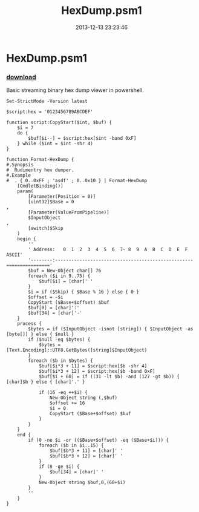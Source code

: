 ﻿---
pid:            4700
poster:         Public Domain
title:          HexDump.psm1
date:           2013-12-13 23:23:46
format:         posh
parent:         0
parent:         0

---

# HexDump.psm1

### [download](4700.ps1)

Basic streaming binary hex dump viewer in powershell.

```posh
Set-StrictMode -Version latest

$script:hex = '0123456789ABCDEF'

function script:CopyStart($int, $buf) {
	$i = 7
	do {
		$buf[$i--] = $script:hex[$int -band 0xF]
	} while ($int = $int -shr 4)
}

function Format-HexDump {
#.Synopsis
#  Rudimentry hex dumper.
#.Example
#  . { 0..0xFF ; 'asdf' ; 0..0x10 } | Format-HexDump
	[CmdletBinding()]
	param(
		[Parameter(Position = 0)]
		[uint32]$Base = 0
,
		[Parameter(ValueFromPipeline)]
		$InputObject
,
		[switch]$Skip
	)
	begin {
		''
		' Address:   0  1  2  3  4  5  6  7- 8  9  A  B  C  D  E  F  ASCII'
		'--------:---------------------------------------------------================'
		$buf = New-Object char[] 76
		foreach ($i in 9..75) {
			$buf[$i] = [char]' '
		}
		$i = if ($Skip) { $Base % 16 } else { 0 }
		$offset = -$i
		CopyStart ($Base+$offset) $buf
		$buf[8] = [char]':'
		$buf[34] = [char]'-'
	}
	process {
		$bytes = if ($InputObject -isnot [string]) { $InputObject -as [byte[]] } else { $null }
		if ($null -eq $bytes) {
			$bytes = [Text.Encoding]::UTF8.GetBytes([string]$InputObject)
		}
		foreach ($b in $bytes) {
			$buf[$i*3 + 11] = $script:hex[$b -shr 4]
			$buf[$i*3 + 12] = $script:hex[$b -band 0xF]
			$buf[$i + 60] = if ((31 -lt $b) -and (127 -gt $b)) { [char]$b } else { [char]'.' }

			if (16 -eq ++$i) {
				New-Object string (,$buf)
				$offset += 16
				$i = 0
				CopyStart ($Base+$offset) $buf
			}
		}
	}
	end {
		if (0 -ne $i -or (($Base+$offset) -eq ($Base+$i))) {
			foreach ($b in $i..15) {
				$buf[$b*3 + 11] = [char]' '
				$buf[$b*3 + 12] = [char]' '
			}
			if (8 -ge $i) {
				$buf[34] = [char]' '
			}
			New-Object string $buf,0,(60+$i)
		}
		''
	}
}

```
